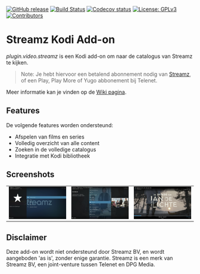 [![GitHub release](https://img.shields.io/github/release/add-ons/plugin.video.streamz.svg?include_prereleases)](https://github.com/add-ons/plugin.video.streamz/releases)
[![Build Status](https://img.shields.io/github/workflow/status/add-ons/plugin.video.streamz/CI/master)](https://github.com/add-ons/plugin.video.streamz/actions?query=branch%3Amaster)
[![Codecov status](https://img.shields.io/codecov/c/github/add-ons/plugin.video.streamz/master)](https://codecov.io/gh/add-ons/plugin.video.streamz/branch/master)
[![License: GPLv3](https://img.shields.io/badge/License-GPLv3-yellow.svg)](https://opensource.org/licenses/GPL-3.0)
[![Contributors](https://img.shields.io/github/contributors/add-ons/plugin.video.streamz.svg)](https://github.com/add-ons/plugin.video.streamz/graphs/contributors)

# Streamz Kodi Add-on

*plugin.video.streamz* is een Kodi add-on om naar de catalogus van Streamz te kijken. 

> Note: Je hebt hiervoor een betalend abonnement nodig van [Streamz](https://www.streamz.be/), of een Play, Play More of Yugo abbonement bij Telenet.

Meer informatie kan je vinden op de [Wiki pagina](https://github.com/add-ons/plugin.video.streamz/wiki).

## Features

De volgende features worden ondersteund:
* Afspelen van films en series
* Volledig overzicht van alle content
* Zoeken in de volledige catalogus
* Integratie met Kodi bibliotheek

## Screenshots

<table>
  <tr>
    <td><img src="resources/screenshot01.jpg" width=270></td>
    <td><img src="resources/screenshot02.jpg" width=270></td>
    <td><img src="resources/screenshot03.jpg" width=270></td>
  </tr>
 </table>

## Disclaimer

Deze add-on wordt niet ondersteund door Streamz BV, en wordt aangeboden 'as is', zonder enige garantie.
Streamz is een merk van Streamz BV, een joint-venture tussen Telenet en DPG Media.
